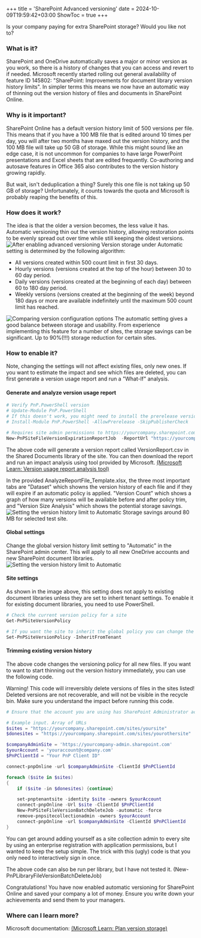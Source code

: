 +++
title = 'SharePoint Advanced versioning'
date = 2024-10-09T19:59:42+03:00
ShowToc = true
+++

Is your company paying for extra SharePoint storage? Would you like not to?

### What is it?
SharePoint and OneDrive automatically saves a major or minor version as you work, so there is a history of changes that you can access and revert to if needed.
Microsoft recently started rolling out general availability of feature ID 145802: "SharePoint: Improvements for document library version history limits". In simpler terms this means we now have an automatic way of thinning out the version history of files and documents in SharePoint Online.

### Why is it important?
SharePoint Online has a default version history limit of 500 versions per file. This means that if you have a 100 MB file that is edited around 10 times per day, you will after two months have maxed out the version history, and the 100 MB file will take up 50 GB of storage. While this might sound like an edge case, it is not uncommon for companies to have large PowerPoint presentations and Excel sheets that are edited frequently. Co-authoring and autosave features in Office 365 also contributes to the version history growing rapidly.

But wait, isn't deduplication a thing? Surely this one file is not taking up 50 GB of storage? Unfortunately, it counts towards the quota and Microsoft is probably reaping the benefits of this.

### How does it work?
The idea is that the older a version becomes, the less value it has. Automatic versioning thin out the version history, allowing restoration points to be evenly spread out over time while still keeping the oldest versions.
![After enabling advanced versioning](/SharePointVersioning/Versions.webp)
Version storage under Automatic setting is determined by the following algorithm:
- All versions created within 500 count limit in first 30 days.
- Hourly versions (versions created at the top of the hour) between 30 to 60 day period.
- Daily versions (versions created at the beginning of each day) between 60 to 180 day period.
- Weekly versions (versions created at the beginning of the week) beyond 180 days or more are available indefinitely until the maximum 500 count limit has reached.

![Comparing version configuration options](/SharePointVersioning/version-activity.png)
The automatic setting gives a good balance between storage and usability. From experience implementing this feature for a number of sites, the storage savings can be significant. Up to 90%(!!!) storage reduction for certain sites.

### How to enable it?
Note, changing the settings will not affect existing files, only new ones. If you want to estimate the impact and see which files are deleted, you can first generate a version usage report and run a "What-If" analysis.

#### Generate and analyze version usage report
```PowerShell
# Verify PnP.PowerShell version
# Update-Module PnP.PowerShell
# If this doesn't work, you might need to install the prerelease version depending on the command you wish to run.
# Install-Module PnP.PowerShell -AllowPrerelease -SkipPublisherCheck

# Requires site admin permissions to https://yourcompany.sharepoint.com/sites/yoursite to run
New-PnPSiteFileVersionExpirationReportJob  -ReportUrl "https://yourcompany.sharepoint.com/sites/yoursite/Shared%20Documents/VersionReport.csv"
```
The above code will generate a version report called VersionReport.csv in the Shared Documents library of the site. You can then download the report and run an impact analysis using tool provided by Microsoft. [(Microsoft Learn: Version usage report analysis tool)](https://learn.microsoft.com/en-us/sharepoint/tutorial-run-what-if-analysis#run-impact-analysis-of-setting-automatic-version-history-limits)

In the provided AnalyzeReportFile_Template.xlsx, the three most important tabs are "Dataset" which showns the version history of each file and if they will expire if an automatic policy is applied. "Version Count" which shows a graph of how many versions will be available before and after policy trim, and "Version Size Analysis" which shows the potential storage savings.
![Setting the version history limit to Automatic](/SharePointVersioning/VersionSavings.png)
Storage savings around 80 MB for selected test site.

#### Global settings
Change the global version history limit setting to "Automatic" in the SharePoint admin center. This will apply to all new OneDrive accounts and new SharePoint document libraries.
![Setting the version history limit to Automatic](/SharePointVersioning/GlobalSettings.png)

#### Site settings
As shown in the image above, this setting does not apply to existing document libraries unless they are set to inherit tenant settings. To enable it for existing document libraries, you need to use PowerShell.

```PowerShell
# Check the current version policy for a site
Get-PnPSiteVersionPolicy

# If you want the site to inherit the global policy you can change the setting
Set-PnPSiteVersionPolicy -InheritFromTenant
```

#### Trimming existing version history
The above code changes the versioning policy for all new files. If you want to want to start thinning out the version history immediately, you can use the following code.

Warning! This code will irreversibly delete versions of files in the sites listed! Deleted versions are not recoverable, and will not be visible in the recycle bin. Make sure you understand the impact before running this code. 
```PowerShell
# Ensure that the account you are using has SharePoint Administrator activated

# Example input. Array of URLs
$sites = "https://yourcompany.sharepoint.com/sites/yoursite"
$donesites = "https://yourcompany.sharepoint.com/sites/yourothersite"

$companyAdminSite = 'https://yourcompany-admin.sharepoint.com'
$yourAccount = 'youraccount@company.com'
$PnPClientId = "Your PnP Client ID"

connect-pnpOnline -url $companyAdminSite -ClientId $PnPClientId

foreach ($site in $sites) 
{
    if ($site -in $donesites) {continue}

    set-pnptenantsite -identity $site -owners $yourAccount
    connect-pnpOnline -Url $site -ClientId $PnPClientId
    New-PnPSiteFileVersionBatchDeleteJob -automatic -force
    remove-pnpsitecollectionadmin -owners $yourAccount
    connect-pnpOnline -url $companyAdminSite -ClientId $PnPClientId
}
```

You can get around adding yourself as a site collection admin to every site by using an enterprise registration with application permissions, but I wanted to keep the setup simple. The trick with this (ugly) code is that you only need to interactively sign in once.

The above code can also be run per library, but I have not tested it. (New-PnPLibraryFileVersionBatchDeleteJob)

Congratulations! You have now enabled automatic versioning for SharePoint Online and saved your company a lot of money. Ensure you write down your achievements and send them to your managers.
### Where can I learn more?
Microsoft documentation: [(Microsoft Learn: Plan version storage)](https://learn.microsoft.com/en-us/sharepoint/plan-version-storage)